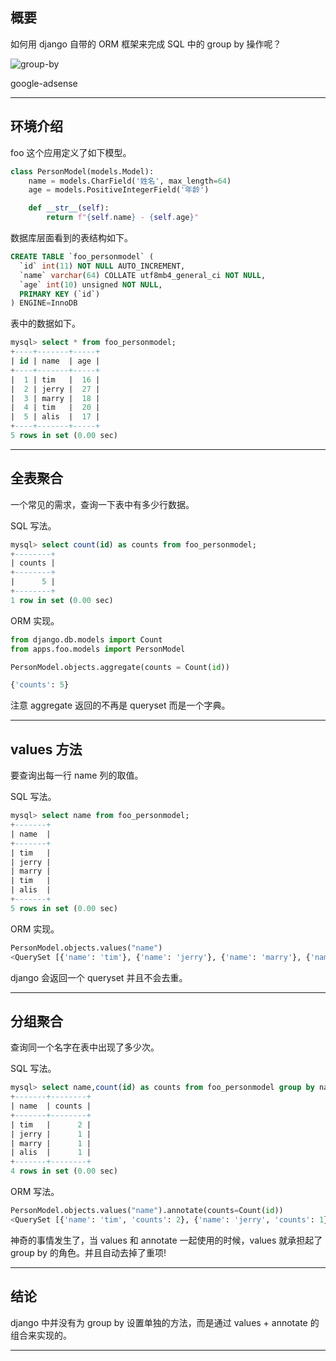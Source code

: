 ## 概要
如何用 django 自带的 ORM 框架来完成 SQL 中的 group by 操作呢？

![group-by](static/2020-26/sqlpy-group-by.jpg)

google-adsense

---


## 环境介绍
foo 这个应用定义了如下模型。
```python
class PersonModel(models.Model):
    name = models.CharField('姓名', max_length=64)
    age = models.PositiveIntegerField('年龄')

    def __str__(self):
        return f"{self.name} - {self.age}"
```
数据库层面看到的表结构如下。
```sql
CREATE TABLE `foo_personmodel` (
  `id` int(11) NOT NULL AUTO_INCREMENT,
  `name` varchar(64) COLLATE utf8mb4_general_ci NOT NULL,
  `age` int(10) unsigned NOT NULL,
  PRIMARY KEY (`id`)
) ENGINE=InnoDB
```
表中的数据如下。
```sql
mysql> select * from foo_personmodel;
+----+-------+-----+
| id | name  | age |
+----+-------+-----+
|  1 | tim   |  16 |
|  2 | jerry |  27 |
|  3 | marry |  18 |
|  4 | tim   |  20 |
|  5 | alis  |  17 |
+----+-------+-----+
5 rows in set (0.00 sec)
```
---

## 全表聚合
一个常见的需求，查询一下表中有多少行数据。

SQL 写法。
```sql
mysql> select count(id) as counts from foo_personmodel;
+--------+
| counts |
+--------+
|      5 |
+--------+
1 row in set (0.00 sec)
```
ORM 实现。
```python
from django.db.models import Count
from apps.foo.models import PersonModel

PersonModel.objects.aggregate(counts = Count(id))

{'counts': 5}
```
注意 aggregate 返回的不再是 queryset 而是一个字典。

---

## values 方法
要查询出每一行 name 列的取值。

SQL 写法。
```sql
mysql> select name from foo_personmodel;
+-------+
| name  |
+-------+
| tim   |
| jerry |
| marry |
| tim   |
| alis  |
+-------+
5 rows in set (0.00 sec)
```
ORM 实现。
```python
PersonModel.objects.values("name")
<QuerySet [{'name': 'tim'}, {'name': 'jerry'}, {'name': 'marry'}, {'name': 'tim'}, {'name': 'alis'}]>
```
django 会返回一个 queryset 并且不会去重。

---


## 分组聚合
查询同一个名字在表中出现了多少次。

SQL 写法。
```sql
mysql> select name,count(id) as counts from foo_personmodel group by name;
+-------+--------+
| name  | counts |
+-------+--------+
| tim   |      2 |
| jerry |      1 |
| marry |      1 |
| alis  |      1 |
+-------+--------+
4 rows in set (0.00 sec)
```

ORM 写法。
```python
PersonModel.objects.values("name").annotate(counts=Count(id))
<QuerySet [{'name': 'tim', 'counts': 2}, {'name': 'jerry', 'counts': 1}, {'name': 'marry', 'counts': 1}, {'name': 'alis', 'counts': 1}]>
```
神奇的事情发生了，当 values 和 annotate 一起使用的时候，values 就承担起了 group by 的角色。并且自动去掉了重项!

---

## 结论
django 中并没有为 group by 设置单独的方法，而是通过 values + annotate 的组合来实现的。

---